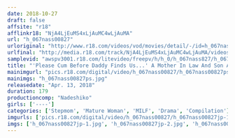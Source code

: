 ```yaml
---
date: 2018-10-27
draft: false
affsite: "r18"
afflinkr18: "NjA4LjEuMS4xLjAuMC4wLjAuMA"
url: "h_067nass00827"
urloriginal: "http://www.r18.com/videos/vod/movies/detail/-/id=h_067nass00827"
urlfinal: "http://media.r18.com/track/NjA4LjEuMS4xLjAuMC4wLjAuMA/videos/vod/movies/detail/-/id=h_067nass00827"
samplevid: "awspv3001.r18.com/litevideo/freepv/h/h_0/h_067nass827/h_067nass827_dmb_w.mp4"
title: "'Please Cum Before Daddy Finds Us...' A Mother In Law And Son Are Enjoying The Thrill Of Forbidden Sex While They Try To Keep Their Voices Down And Their Passions Escalate"
mainimgurl: "pics.r18.com/digital/video/h_067nass00827/h_067nass00827ps.jpg"
mainimgs: "h_067nass00827ps.jpg"
releasedate: "Apr. 13, 2018"
duration: 179
productioncomp: "Nadeshiko"
girls: ['----']
categories: ['Stepmom', 'Mature Woman', 'MILF', 'Drama', 'Compilation']
imgurls: ['pics.r18.com/digital/video/h_067nass00827/h_067nass00827jp-1.jpg', 'pics.r18.com/digital/video/h_067nass00827/h_067nass00827jp-2.jpg', 'pics.r18.com/digital/video/h_067nass00827/h_067nass00827jp-3.jpg', 'pics.r18.com/digital/video/h_067nass00827/h_067nass00827jp-4.jpg', 'pics.r18.com/digital/video/h_067nass00827/h_067nass00827jp-5.jpg', 'pics.r18.com/digital/video/h_067nass00827/h_067nass00827jp-6.jpg', 'pics.r18.com/digital/video/h_067nass00827/h_067nass00827jp-7.jpg', 'pics.r18.com/digital/video/h_067nass00827/h_067nass00827jp-8.jpg', 'pics.r18.com/digital/video/h_067nass00827/h_067nass00827jp-9.jpg', 'pics.r18.com/digital/video/h_067nass00827/h_067nass00827jp-10.jpg', 'pics.r18.com/digital/video/h_067nass00827/h_067nass00827jp-11.jpg', 'pics.r18.com/digital/video/h_067nass00827/h_067nass00827jp-12.jpg', 'pics.r18.com/digital/video/h_067nass00827/h_067nass00827jp-13.jpg', 'pics.r18.com/digital/video/h_067nass00827/h_067nass00827jp-14.jpg', 'pics.r18.com/digital/video/h_067nass00827/h_067nass00827jp-15.jpg', 'pics.r18.com/digital/video/h_067nass00827/h_067nass00827jp-16.jpg', 'pics.r18.com/digital/video/h_067nass00827/h_067nass00827jp-17.jpg', 'pics.r18.com/digital/video/h_067nass00827/h_067nass00827jp-18.jpg', 'pics.r18.com/digital/video/h_067nass00827/h_067nass00827jp-19.jpg', 'pics.r18.com/digital/video/h_067nass00827/h_067nass00827jp-20.jpg']
imgs: ['h_067nass00827jp-1.jpg', 'h_067nass00827jp-2.jpg', 'h_067nass00827jp-3.jpg', 'h_067nass00827jp-4.jpg', 'h_067nass00827jp-5.jpg', 'h_067nass00827jp-6.jpg', 'h_067nass00827jp-7.jpg', 'h_067nass00827jp-8.jpg', 'h_067nass00827jp-9.jpg', 'h_067nass00827jp-10.jpg', 'h_067nass00827jp-11.jpg', 'h_067nass00827jp-12.jpg', 'h_067nass00827jp-13.jpg', 'h_067nass00827jp-14.jpg', 'h_067nass00827jp-15.jpg', 'h_067nass00827jp-16.jpg', 'h_067nass00827jp-17.jpg', 'h_067nass00827jp-18.jpg', 'h_067nass00827jp-19.jpg', 'h_067nass00827jp-20.jpg']
---
```

